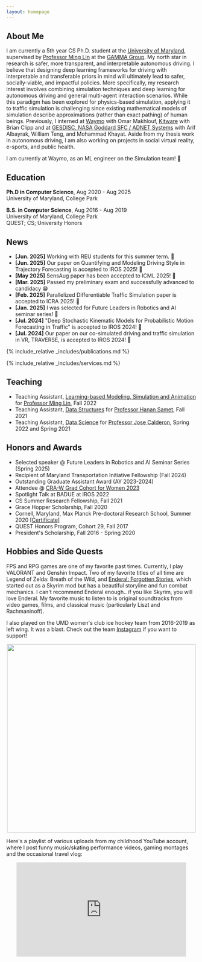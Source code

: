 ```yaml
---
layout: homepage
---
```


## About Me

I am currently a 5th year CS Ph.D. student at the [University of Maryland](https://www.cs.umd.edu/), supervised by [Professor Ming Lin](https://www.cs.umd.edu/~lin/) at the [GAMMA Group](https://gamma.umd.edu/). My north star in research is safer, more transparent, and interpretable autonomous driving. 
I believe that designing deep learning frameworks for driving with interpretable and transferable priors in mind will ultimately lead to safer, socially-viable, and impactful policies. 
More specifically, my research interest involves combining simulation techniques and deep learning for autonomous driving and general multi-agent interaction scenarios. 
While this paradigm has been explored for physics-based simulation, applying it to traffic simulation is challenging since existing mathematical models of simulation describe approximations (rather than exact pathing) of human beings. 
Previously, I interned at [Waymo](https://waymo.com/) with Omar Makhlouf, [Kitware](https://www.kitware.com/) with Brian Clipp and at [GESDISC, NASA Goddard SFC / ADNET Systems](https://disc.gsfc.nasa.gov/) with Arif Albayrak, William Teng, and Mohammad Khayat.
Aside from my thesis work in autonomous driving, I am also working on projects in social virtual reality, e-sports, and public health. 

I am currently at Waymo, as an ML engineer on the Simulation team! 🚙

## Education

**Ph.D in Computer Science**, Aug 2020 - Aug 2025 <br>
University of Maryland, College Park <br>

**B.S. in Computer Science**, Aug 2016 - Aug 2019<br>
University of Maryland, College Park <br>
QUEST; CS; University Honors <br>

## News 
- **[Jun. 2025]** Working with REU students for this summer term. 🌻
- **[Jun. 2025]** Our paper on Quantifying and Modeling Driving Style in Trajectory Forecasting is accepted to IROS 2025! 🎉
- **[May 2025]** SensAug paper has been accepted to ICML 2025! 🎉
- **[Mar. 2025]** Passed my preliminary exam and successfully advanced to candidacy 😁
- **[Feb. 2025]** Parallelized Differentiable Traffic Simulation paper is accepted to ICRA 2025! 🎉
- **[Jan. 2025]** I was selected for Future Leaders in Robotics and AI seminar series! 🎉
- **[Jul. 2024]** "Deep Stochastic Kinematic Models for Probabilistic Motion Forecasting in Traffic" is accepted to IROS 2024! 🎉
- **[Jul. 2024]** Our paper on our co-simulated driving and traffic simulation in VR, TRAVERSE, is accepted to IROS 2024! 🎉

<!-- - **[May 2024]** Began summer internship at [Waymo](https://waymo.com/) in Oxford, UK!
- **[Mar. 2024]** I received the [Maryland Transportation Initiative Fellowship](https://mti.umd.edu/MTI-fellowship-initiative)! 🎉
- **[Jan. 2024]** "Domain-Agnostic Learning with Information Bottleneck for Autonomous Steering" is accepted to ICRA 2024! 🎉
- **[Dec. 2023]** I was selected for [Outstanding GA Award](https://gradschool.umd.edu/funding/student-fellowships-awards/outstanding-graduate-assistant-awards) 2023! 🎉
- **[Sep. 2023]** "Gradient-Informed PPO" is accepted to NeurIPS 2023! 🎉
- **[May 2023]** Started internship at [Kitware Inc.](https://www.kitware.com/) in Carrboro, NC!
- **[Jan. 2023]** Traffic-Aware AD paper is accepted to ICRA 2023! 🎉 -->

{% include_relative _includes/publications.md %}

{% include_relative _includes/services.md %}

## Teaching
- Teaching Assistant, [Learning-based Modeling, Simulation and Animation](http://www.cs.umd.edu/class/fall2022/cmsc828X/) for [Professor Ming Lin](http://www.cs.umd.edu/~lin/), Fall 2022
- Teaching Assistant, [Data Structures](http://www.cs.umd.edu/class/fall2021/cmsc420-0301/) for [Professor Hanan Samet](http://www.cs.umd.edu/~hjs/), Fall 2021
- Teaching Assistant, [Data Science](https://github.com/cmsc320/spring2022) for [Professor Jose Calderon](http://jmct.cc/), Spring 2022 and Spring 2021
<!-- - Teaching Assistant, Intro to Object Oriented Programming for [Fawzi Emad](http://www.cs.umd.edu/~fpe/), Fall 2020 -->

## Honors and Awards 
- Selected speaker @ Future Leaders in Robotics and AI Seminar Series (Spring 2025)
- Recipient of Maryland Transportation Initiative Fellowship (Fall 2024)
- Outstanding Graduate Assistant Award (AY 2023-2024)
- Attendee @ [CRA-W Grad Cohort for Women 2023](https://cra.org/cra-wp/grad-cohort-for-women/)
- Spotlight Talk at BADUE at IROS 2022
- CS Summer Research Fellowship, Fall 2021
- Grace Hopper Scholarship, Fall 2020 
- Cornell, Maryland, Max Planck Pre-doctoral Research School, Summer 2020 [[Certificate]](./assets/docs/cmmrs_zheng.pdf)
- QUEST Honors Program, Cohort 29, Fall 2017 
- President's Scholarship, Fall 2016 - Spring 2020

## Hobbies and Side Quests
FPS and RPG games are one of my favorite past times. Currently, I play VALORANT and Genshin Impact. Two of my favorite titles of all time are Legend of Zelda: Breath of the Wild, and [Enderal: Forgotten Stories](https://store.steampowered.com/app/933480/Enderal_Forgotten_Stories/), which started out as a Skyrim mod but has a beautiful storyline and fun combat mechanics. I can't recommend Enderal enough.. if you like Skyrim, you will love Enderal. My favorite music to listen to is original soundtracks from video games, films, and classical music (particularly Liszt and Rachmaninoff).

I also played on the UMD women's club ice hockey team from 2016-2019 as left wing. It was a blast. Check out the team [Instagram](https://www.instagram.com/terpswhockey/) if you want to support! 
<!-- ![UMD WICE 2019](./assets/img/wice2019.jpeg "WICE 2019") -->
<p align="center">
  <img src="./assets/img/wice2019.jpeg" width="500"/>
</p>

Here's a playlist of various uploads from my childhood YouTube account, where I post funny music/skating performance videos, gaming montages and the occasional travel vlog:

<p align="center">
<iframe width="450" height="250" src="https://www.youtube.com/embed/videoseries?list=PLzr8pDcbqManQJOkOsQfV5pv38gbqUZuq" title="YouTube video player" frameborder="0" allow="accelerometer; autoplay; clipboard-write; encrypted-media; gyroscope; picture-in-picture" allowfullscreen></iframe>
</p>
